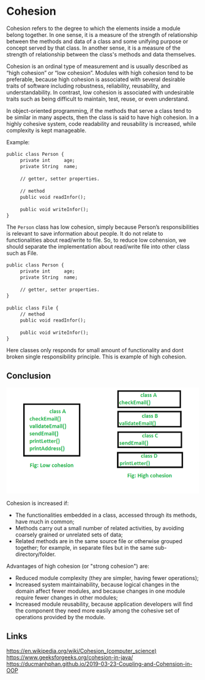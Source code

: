 # Cohesion
Cohesion refers to the degree to which the elements inside a module belong together. In one sense, it is a measure of the strength of relationship between the methods and data of a class and some unifying purpose or concept served by that class. In another sense, it is a measure of the strength of relationship between the class's methods and data themselves.

Cohesion is an ordinal type of measurement and is usually described as “high cohesion” or “low cohesion”. Modules with high cohesion tend to be preferable, because high cohesion is associated with several desirable traits of software including robustness, reliability, reusability, and understandability. In contrast, low cohesion is associated with undesirable traits such as being difficult to maintain, test, reuse, or even understand.

In object-oriented programming, if the methods that serve a class tend to be similar in many aspects, then the class is said to have high cohesion. In a highly cohesive system, code readability and reusability is increased, while complexity is kept manageable.

Example: 
```
public class Person {
     private int     age;
     private String  name;

     // getter, setter properties.

     // method
     public void readInfor();

     public void writeInfor();
}
```

The `Person` class has low cohesion, simply because Person’s responsibilities is relevant to save information about people. It do not relate to functionalities about read/write to file. So, to reduce low cohension, we should separate the implementation about read/write file into other class such as File. 

```
public class Person {
     private int     age;
     private String  name;
     
     // getter, setter properties.
}

public class File {
     // method
     public void readInfor();

     public void writeInfor();
}
```
Here classes only responds for small amount of functionality and dont broken single responsibility principle. This is example of high cohesion.

## Conclusion

![](./res/cohesion.png "Cohesion")

Cohesion is increased if:
- The functionalities embedded in a class, accessed through its methods, have much in common;
- Methods carry out a small number of related activities, by avoiding coarsely grained or unrelated sets of data;
- Related methods are in the same source file or otherwise grouped together; for example, in separate files but in the same sub-directory/folder.

Advantages of high cohesion (or "strong cohesion") are:
- Reduced module complexity (they are simpler, having fewer operations);
- Increased system maintainability, because logical changes in the domain affect fewer modules, and because changes in one module require fewer changes in other modules;
- Increased module reusability, because application developers will find the component they need more easily among the cohesive set of operations provided by the module.

## Links
https://en.wikipedia.org/wiki/Cohesion_(computer_science)  
https://www.geeksforgeeks.org/cohesion-in-java/  
https://ducmanhphan.github.io/2019-03-23-Coupling-and-Cohension-in-OOP
